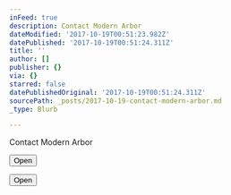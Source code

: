 ```yaml
---
inFeed: true
description: Contact Modern Arbor
dateModified: '2017-10-19T00:51:23.982Z'
datePublished: '2017-10-19T00:51:24.311Z'
title: ''
author: []
publisher: {}
via: {}
starred: false
datePublishedOriginal: '2017-10-19T00:51:24.311Z'
sourcePath: _posts/2017-10-19-contact-modern-arbor.md
_type: Blurb

---
```

Contact Modern Arbor

<button data-role="cta" style="">Open</button>

<button data-role="cta" style="">Open</button>